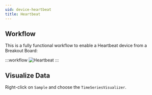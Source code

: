 ```yaml
---
uid: device-heartbeat
title: Heartbeat
---
```


## Workflow

This is a fully functional workflow to enable a Heartbeat device from a Breakout Board:

:::workflow 
![Heartbeat](~/workflows/device-heartbeat_breakout-board.bonsai)
:::

## Visualize Data

Right-click on `Sample` and choose the `TimeSeriesVisualizer`.